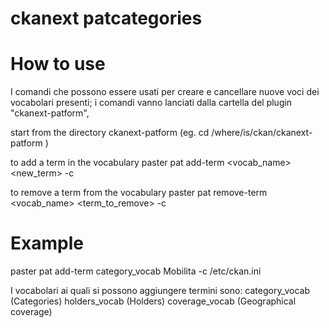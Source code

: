 ckanext patcategories
=====================

How to use
==========

I comandi che possono essere usati per creare e cancellare nuove voci
dei vocabolari presenti; i comandi vanno lanciati dalla cartella del
plugin "ckanext-patform",

start from the directory ckanext-patform (eg. cd /where/is/ckan/ckanext-patform )

to add a term in the vocabulary
paster pat add-term <vocab_name> <new_term> -c <path to config file>

to remove a term from the vocabulary
paster pat remove-term <vocab_name> <term_to_remove> -c <path to config
file>


Example
=======

paster pat add-term category_vocab Mobilita -c
/etc/ckan.ini

I vocabolari ai quali si possono aggiungere termini sono:
category_vocab (Categories)
holders_vocab (Holders)
coverage_vocab (Geographical coverage)

